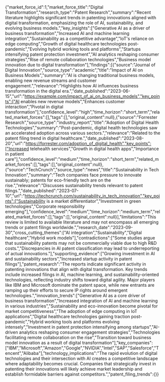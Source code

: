 {"market_force_id":1,"market_force_title":"Digital Transformation","research_type":"Patent Research","summary":"Recent literature highlights significant trends in patenting innovations aligned with digital transformation, emphasizing the role of AI, sustainability, and evolving business models.","key_insights":["Generative AI as a driver of business transformation","Increased AI and machine learning integration","Sustainability as a competitive advantage","IoT's reliance on edge computing","Growth of digital healthcare technologies post-pandemic","Evolving hybrid working tools and platforms","Startups intensifying patent protection investment","AI analytics reshaping consumer strategies","Rise of remote collaboration technologies","Business model innovation due to digital transformation"],"findings":[{"source":"Journal of Digital Innovation","source_type":"academic","title":"Impact of AI on Business Models","summary":"AI is changing traditional business models, enabling new revenue streams and customer engagement.","relevance":"Highlights how AI influences business transformation in the digital era.","date_published":"2023-06-15","url":"https://example.com/impact_of_ai_on_business_models","key_points":["AI enables new revenue models","Enhances customer interaction","Pivotal in digital transformation"],"confidence_level":"high","time_horizon":"short_term","related_market_forces":[],"tags":[],"original_content":null},{"source":"Forrester Research","source_type":"industry_report","title":"Adoption of Digital Health Technologies","summary":"Post-pandemic, digital health technologies saw an accelerated adoption across various sectors.","relevance":"Related to the patent filing trend in digital healthcare.","date_published":"2023-08-20","url":"https://forrester.com/adoption_of_digital_health","key_points":["Increased telehealth services","Growth in digital health apps","Importance in patient care"],"confidence_level":"medium","time_horizon":"short_term","related_market_forces":[],"tags":[],"original_content":null},{"source":"TechCrunch","source_type":"news","title":"Sustainability in Tech Innovation","summary":"Tech companies face pressure to innovate sustainably; patents for eco-friendly tech are on the rise.","relevance":"Discusses sustainability trends relevant to patent filings.","date_published":"2023-07-10","url":"https://techcrunch.com/sustainability_in_tech_innovation","key_points":["Sustainability is a market differentiator","Investment in green technologies","Corporate responsibility emerging"],"confidence_level":"medium","time_horizon":"medium_term","related_market_forces":[],"tags":[],"original_content":null}],"limitations":"This review is limited to available literature and may not encompass all emerging trends or patent filings worldwide.","research_date":"2023-09-30","cross_cutting_themes":["AI integration","Sustainability","Digital healthcare","Hybrid work models"],"contradictions":["Some studies argue that sustainability patents may not be commercially viable due to high R&D costs.","Discrepancies in AI patent classification may lead to underreporting of actual innovations."],"supporting_evidence":["Growing investment in AI and sustainability sectors","Increased startup activity in patent filings"],"patent_research":"The reports indicate significant activity in patenting innovations that align with digital transformation. Key trends include increased filings in AI, machine learning, and sustainability-oriented technologies, reflecting industry shifts toward digital agility. Major players like IBM and Microsoft dominate the patent space, while new entrants are ramping up their efforts to secure IP rights around emergent technologies.","innovation_trends":["Generative AI as a core driver of business transformation","Increased integration of AI and machine learning in various industries","Sustainability and eco-innovation become pivotal for market competitiveness","The adoption of edge computing in IoT applications","Digital healthcare technologies gaining traction post-pandemic","Hybrid working tools and platforms evolving intensely","Investment in patent protection intensifying among startups","AI-driven analytics reshaping consumer engagement strategies","Technologies facilitating remote collaboration on the rise","Transition toward business model innovation as a result of digital transformation"],"key_companies":["IBM","Microsoft","Amazon","Google","NVIDIA","Intel","SAP","Salesforce","Tencent","Alibaba"],"technology_implications":"The rapid evolution of digital technologies and their intersection with AI creates a competitive landscape where adaptability becomes crucial. Companies that strategically invest in patenting their innovations will likely achieve market leadership and establish formidable barriers against competitors.","patent_filing_trends":{}}
